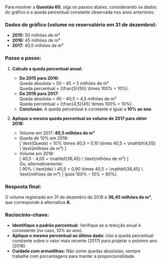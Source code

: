 Para resolver a **Questão 60**, siga os passos abaixo, considerando os dados do gráfico e a queda percentual constante observada nos anos anteriores:

### Dados do gráfico (volume no reservatório em 31 de dezembro):
- **2015:** 50 milhões de m³  
- **2016:** 45 milhões de m³  
- **2017:** 40,5 milhões de m³  

### Passo a passo:
1. **Calcule a queda percentual anual:**
   - **De 2015 para 2016:**  
     Queda absoluta = 50 – 45 = 5 milhões de m³  
     Queda percentual = \(\frac{5}{50} \times 100\% = 10\%\).  
   - **De 2016 para 2017:**  
     Queda absoluta = 45 – 40,5 = 4,5 milhões de m³  
     Queda percentual = \(\frac{4,5}{45} \times 100\% = 10\%\).  
   - **Conclusão:** A queda percentual é constante e igual a **10% ao ano**.

2. **Aplique a mesma queda percentual ao volume de 2017 para obter 2018:**  
   - Volume em 2017: **40,5 milhões de m³**  
   - Queda de 10% em 2018:  
     \[
     \text{Queda} = 10\% \times 40,5 = 0,10 \times 40,5 = \mathbf{4,05} \ \text{milhões de m³}
     \]  
   - Volume em 2018:  
     \[
     40,5 - 4,05 = \mathbf{36,45} \ \text{milhões de m³}
     \]  
     *Ou, alternativamente:*  
     \[
     90\% \ \text{de} \ 40,5 = 0,90 \times 40,5 = \mathbf{36,45} \ \text{milhões de m³}
     \] (pois 100% – 10% = 90%).

### Resposta final:
O volume registrado em 31 de dezembro de 2018 é **36,45 milhões de m³**, que corresponde à alternativa **A**.

### Raciocínio-chave:
- **Identifique o padrão percentual:** Verifique se a redução anual é consistente (no caso, 10% ao ano).  
- **Aplique o mesmo percentual ao último dado:** Use a queda percentual constante sobre o valor mais recente (2017) para projetar o próximo ano (2018).  
- **Cuidado com armadilhas:** Não some quedas absolutas; sempre trabalhe com porcentagens para manter a proporcionalidade.
